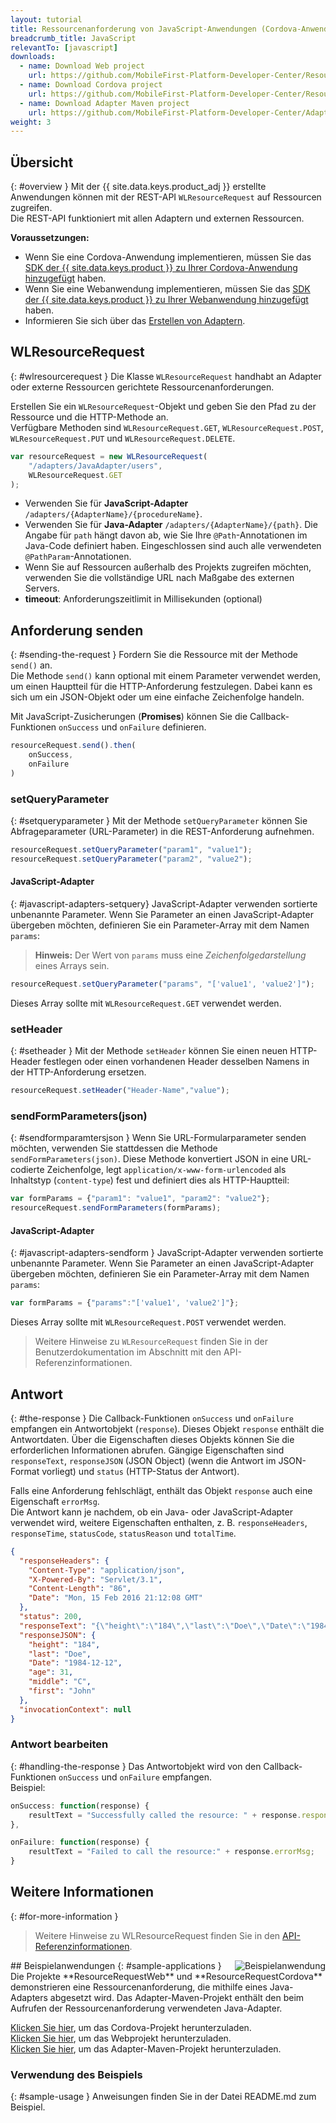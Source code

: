 ```yaml
---
layout: tutorial
title: Ressourcenanforderung von JavaScript-Anwendungen (Cordova-Anwendungen, Webanwendungen)
breadcrumb_title: JavaScript
relevantTo: [javascript]
downloads:
  - name: Download Web project
    url: https://github.com/MobileFirst-Platform-Developer-Center/ResourceRequestWeb/tree/release80
  - name: Download Cordova project
    url: https://github.com/MobileFirst-Platform-Developer-Center/ResourceRequestCordova/tree/release80
  - name: Download Adapter Maven project
    url: https://github.com/MobileFirst-Platform-Developer-Center/Adapters/tree/release80
weight: 3
---
```

<!-- NLS_CHARSET=UTF-8 -->
## Übersicht
{: #overview }
Mit der {{ site.data.keys.product_adj }} erstellte Anwendungen können mit der REST-API `WLResourceRequest` auf Ressourcen zugreifen.   
Die REST-API funktioniert mit allen Adaptern und externen Ressourcen. 

**Voraussetzungen:**

- Wenn Sie eine Cordova-Anwendung implementieren, müssen Sie das
[SDK der {{ site.data.keys.product }} zu Ihrer Cordova-Anwendung hinzugefügt](../../../application-development/sdk/cordova) haben. 
- Wenn Sie eine Webanwendung implementieren, müssen Sie das
[SDK der {{ site.data.keys.product }} zu Ihrer Webanwendung hinzugefügt](../../../application-development/sdk/web) haben. 
- Informieren Sie sich über das [Erstellen von Adaptern](../../../adapters/creating-adapters/).

## WLResourceRequest
{: #wlresourcerequest }
Die Klasse `WLResourceRequest` handhabt an Adapter oder externe Ressourcen gerichtete Ressourcenanforderungen. 

Erstellen Sie ein `WLResourceRequest`-Objekt und geben Sie den Pfad zu der Ressource und die HTTP-Methode an.   
Verfügbare Methoden sind `WLResourceRequest.GET`, `WLResourceRequest.POST`, `WLResourceRequest.PUT` und `WLResourceRequest.DELETE`.

```javascript
var resourceRequest = new WLResourceRequest(
    "/adapters/JavaAdapter/users",
    WLResourceRequest.GET
);
```

* Verwenden Sie für **JavaScript-Adapter** `/adapters/{AdapterName}/{procedureName}`. 
* Verwenden Sie für **Java-Adapter** `/adapters/{AdapterName}/{path}`. Die Angabe für `path` hängt davon ab, wie Sie Ihre
`@Path`-Annotationen im Java-Code definiert haben. Eingeschlossen sind auch alle verwendeten `@PathParam`-Annotationen. 
* Wenn Sie auf Ressourcen außerhalb des Projekts zugreifen möchten, verwenden Sie die vollständige URL nach Maßgabe des externen Servers. 
* **timeout**: Anforderungszeitlimit in Millisekunden (optional)

## Anforderung senden
{: #sending-the-request }
Fordern Sie die Ressource mit der Methode `send()` an.   
Die Methode `send()` kann optional mit einem Parameter verwendet werden, um einen Hauptteil für die HTTP-Anforderung festzulegen. Dabei kann es sich um ein JSON-Objekt oder um eine einfache Zeichenfolge handeln. 

Mit JavaScript-Zusicherungen (**Promises**) können Sie die Callback-Funktionen `onSuccess` und `onFailure` definieren. 

```js
resourceRequest.send().then(
    onSuccess,
    onFailure
)
```

### setQueryParameter
{: #setqueryparameter }
Mit der Methode `setQueryParameter` können Sie Abfrageparameter (URL-Parameter) in die REST-Anforderung aufnehmen. 

```js
resourceRequest.setQueryParameter("param1", "value1");
resourceRequest.setQueryParameter("param2", "value2");
```

#### JavaScript-Adapter
{: #javascript-adapters-setquery}
JavaScript-Adapter verwenden sortierte unbenannte Parameter. Wenn Sie Parameter an einen JavaScript-Adapter übergeben möchten, definieren Sie ein Parameter-Array mit dem Namen `params`:

> **Hinweis:** Der Wert von `params` muss eine *Zeichenfolgedarstellung* eines Arrays sein. 

```js
resourceRequest.setQueryParameter("params", "['value1', 'value2']");
```

Dieses Array sollte mit `WLResourceRequest.GET` verwendet werden.

### setHeader
{: #setheader }
Mit der Methode `setHeader` können Sie einen neuen HTTP-Header festlegen oder einen vorhandenen Header desselben Namens in der HTTP-Anforderung ersetzen. 

```js
resourceRequest.setHeader("Header-Name","value");
```

### sendFormParameters(json)
{: #sendformparamtersjson }
Wenn Sie URL-Formularparameter senden möchten, verwenden Sie stattdessen die Methode `sendFormParameters(json)`. Diese Methode konvertiert JSON in eine URL-codierte Zeichenfolge,
legt `application/x-www-form-urlencoded` als Inhaltstyp (`content-type`) fest und definiert dies als HTTP-Hauptteil: 

```js
var formParams = {"param1": "value1", "param2": "value2"};
resourceRequest.sendFormParameters(formParams);
```

#### JavaScript-Adapter
{: #javascript-adapters-sendform }
JavaScript-Adapter verwenden sortierte unbenannte Parameter. Wenn Sie Parameter an einen JavaScript-Adapter übergeben möchten, definieren Sie ein Parameter-Array mit dem Namen `params`:

```js
var formParams = {"params":"['value1', 'value2']"};
```

Dieses Array sollte mit `WLResourceRequest.POST` verwendet werden.


> Weitere Hinweise zu `WLResourceRequest` finden Sie in der Benutzerdokumentation im Abschnitt mit den API-Referenzinformationen. 

## Antwort
{: #the-response }
Die Callback-Funktionen `onSuccess` und `onFailure` empfangen ein Antwortobjekt (`response`). Dieses Objekt `response` enthält die Antwortdaten. Über die Eigenschaften dieses Objekts können Sie die erforderlichen Informationen abrufen. Gängige Eigenschaften sind
`responseText`, `responseJSON` (JSON Object) (wenn die Antwort im JSON-Format vorliegt)
und `status` (HTTP-Status der Antwort). 

Falls eine Anforderung fehlschlägt, enthält das Objekt `response` auch eine Eigenschaft `errorMsg`.   
Die Antwort kann je nachdem, ob ein Java- oder JavaScript-Adapter verwendet wird, weitere Eigenschaften
enthalten, z. B. `responseHeaders`, `responseTime`, `statusCode`, `statusReason`
und `totalTime`.

```json
{
  "responseHeaders": {
    "Content-Type": "application/json",
    "X-Powered-By": "Servlet/3.1",
    "Content-Length": "86",
    "Date": "Mon, 15 Feb 2016 21:12:08 GMT"
  },
  "status": 200,
  "responseText": "{\"height\":\"184\",\"last\":\"Doe\",\"Date\":\"1984-12-12\",\"age\":31,\"middle\":\"C\",\"first\":\"John\"}",
  "responseJSON": {
    "height": "184",
    "last": "Doe",
    "Date": "1984-12-12",
    "age": 31,
    "middle": "C",
    "first": "John"
  },
  "invocationContext": null
}
```

### Antwort bearbeiten
{: #handling-the-response }
Das Antwortobjekt wird von den Callback-Funktionen `onSuccess` und `onFailure` empfangen.   
Beispiel: 

```js
onSuccess: function(response) {
    resultText = "Successfully called the resource: " + response.responseText;
},

onFailure: function(response) {
    resultText = "Failed to call the resource:" + response.errorMsg;
}
```

## Weitere Informationen
{: #for-more-information }
> Weitere Hinweise zu WLResourceRequest finden Sie in den [API-Referenzinformationen](../../../api/client-side-api/javascript/client/).



<img alt="Beispielanwendung" src="resource-request-success-cordova.png" style="float:right"/>
## Beispielanwendungen
{: #sample-applications }
Die Projekte **ResourceRequestWeb** und **ResourceRequestCordova** demonstrieren eine Ressourcenanforderung, die mithilfe eines Java-Adapters abgesetzt wird.  
Das Adapter-Maven-Projekt enthält den beim Aufrufen der Ressourcenanforderung verwendeten Java-Adapter.

[Klicken Sie hier](https://github.com/MobileFirst-Platform-Developer-Center/ResourceRequestCordova/tree/release80), um das Cordova-Projekt herunterzuladen.   
[Klicken Sie hier](https://github.com/MobileFirst-Platform-Developer-Center/ResourceRequestWeb/tree/release80), um das Webprojekt herunterzuladen.   
[Klicken Sie hier](https://github.com/MobileFirst-Platform-Developer-Center/Adapters/tree/release80), um das Adapter-Maven-Projekt herunterzuladen. 

### Verwendung des Beispiels
{: #sample-usage }
Anweisungen finden Sie in der Datei README.md zum Beispiel. 
